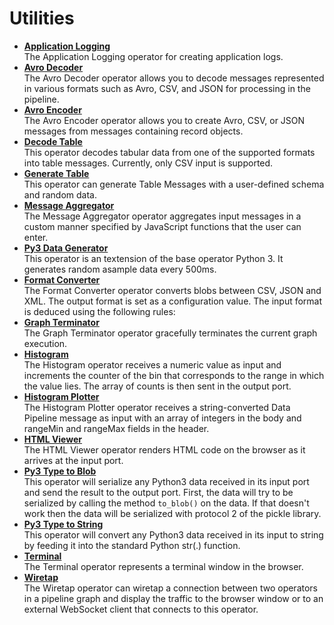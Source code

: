 <!-- loio7beeaa81de164adaa623c0b92f79cb8e -->

# Utilities

-   **[Application Logging](application-logging-5e009c4.md "The Application Logging operator for creating application logs.")**  
The Application Logging operator for creating application logs.
-   **[Avro Decoder](avro-decoder-1509d8f.md "The Avro Decoder operator allows you to decode messages represented in various formats
		such as Avro, CSV, and JSON for processing in the pipeline.")**  
The Avro Decoder operator allows you to decode messages represented in various formats such as Avro, CSV, and JSON for processing in the pipeline.
-   **[Avro Encoder](avro-encoder-1676e87.md "The Avro Encoder operator allows you to create Avro, CSV, or JSON messages from messages
		containing record objects.")**  
The Avro Encoder operator allows you to create Avro, CSV, or JSON messages from messages containing record objects.
-   **[Decode Table](decode-table-a40bf41.md "This operator decodes tabular data from one of the supported formats into table
		messages. Currently, only CSV input is supported.")**  
This operator decodes tabular data from one of the supported formats into table messages. Currently, only CSV input is supported.
-   **[Generate Table](generate-table-76055ab.md "This operator can generate Table Messages with a user-defined schema and random
		data.")**  
This operator can generate Table Messages with a user-defined schema and random data.
-   **[Message Aggregator](message-aggregator-7957539.md "The Message Aggregator operator aggregates input messages in a custom manner specified
		by JavaScript functions that the user can enter.")**  
The Message Aggregator operator aggregates input messages in a custom manner specified by JavaScript functions that the user can enter.
-   **[Py3 Data Generator](py3-data-generator-062fd1d.md "This operator is an textension of the base operator Python 3. It generates random
		asample data every 500ms. ")**  
This operator is an textension of the base operator Python 3. It generates random asample data every 500ms.
-   **[Format Converter](format-converter-c5b81c7.md "The Format Converter operator converts blobs between CSV, JSON and XML. The output
		format is set as a configuration value. The input format is deduced using the following
		rules:")**  
The Format Converter operator converts blobs between CSV, JSON and XML. The output format is set as a configuration value. The input format is deduced using the following rules:
-   **[Graph Terminator](graph-terminator-26f7ff3.md "The Graph Terminator operator gracefully terminates the current graph
		execution.")**  
The Graph Terminator operator gracefully terminates the current graph execution.
-   **[Histogram](histogram-814a342.md "The Histogram operator receives a numeric value as input and increments the counter of
		the bin that corresponds to the range in which the value lies. The array of counts is then
		sent in the output port.")**  
The Histogram operator receives a numeric value as input and increments the counter of the bin that corresponds to the range in which the value lies. The array of counts is then sent in the output port.
-   **[Histogram Plotter](histogram-plotter-d9222a6.md "The Histogram Plotter operator receives a string-converted Data Pipeline message as
		input with an array of integers in the body and rangeMin and rangeMax fields in the
		header.")**  
The Histogram Plotter operator receives a string-converted Data Pipeline message as input with an array of integers in the body and rangeMin and rangeMax fields in the header.
-   **[HTML Viewer](html-viewer-1fa7e90.md "The HTML Viewer operator renders HTML code on the browser as it arrives at the input
		port.")**  
The HTML Viewer operator renders HTML code on the browser as it arrives at the input port.
-   **[Py3 Type to Blob](py3-type-to-blob-ff0a160.md "This operator will serialize any Python3 data received in its input port and send the
		result to the output port. First, the data will try to be serialized by calling the method
			to_blob() on the data. If that doesn't work then the data will be
		serialized with protocol 2 of the pickle library.")**  
This operator will serialize any Python3 data received in its input port and send the result to the output port. First, the data will try to be serialized by calling the method `to_blob()` on the data. If that doesn't work then the data will be serialized with protocol 2 of the pickle library.
-   **[Py3 Type to String](py3-type-to-string-f723d84.md "This operator will convert any Python3 data received in its input to string by feeding
		it into the standard Python str(.) function.")**  
This operator will convert any Python3 data received in its input to string by feeding it into the standard Python str\(.\) function.
-   **[Terminal](terminal-2f28daf.md "The Terminal operator represents a terminal window in the browser.")**  
The Terminal operator represents a terminal window in the browser.
-   **[Wiretap](wiretap-2a0c233.md "The Wiretap operator can wiretap a connection between two operators in a pipeline graph
		and display the traffic to the browser window or to an external WebSocket client that
		connects to this operator.")**  
The Wiretap operator can wiretap a connection between two operators in a pipeline graph and display the traffic to the browser window or to an external WebSocket client that connects to this operator.

